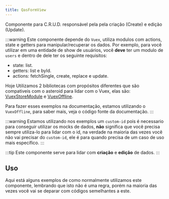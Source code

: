 ```yaml
---
title: QasFormView
---
```


Componente para C.R.U.D. responsável pela pela criação (Create) e edição (Update).

<doc-api file="form-view/QasFormView" name="QasFormView" />

:::warning
Este componente depende do `Vuex`, utiliza modulos com actions, state e getters para manipular/recuperar os dados. Por exemplo, para você utilizar em uma entidade de show de usuários, você **deve** ter um modulo de `users` e dentro de dele ter os seguinte requisitos:
- state: list.
- getters: list e byId.
- actions: fetchSingle, create, replace e update.

Hoje Utilizamos 2 bibliotecas com propósitos diferentes que são compativeis com o asteroid para lidar com o Vuex, elas são:
[VuexStoreModule](https://github.com/bildvitta/vuex-store-module) e [VuexOffline](https://github.com/bildvitta/vuex-offline).

Para fazer esses exemplos na documentação, estamos utilizando o `VuexOffline`, para saber mais, veja o código fonte da documentação.
:::

:::warning
Estamos utilizando nos exemplos um `custom-id` pois é necessario para conseguir utilizar os mocks de dados, **não** significa que você precisa sempre utiliza-lo para lidar com o id, na verdade na maioria das vezes você não vai precisar do `custom-id`, ele é para quando precisa de um caso de uso mais específico.
:::

:::tip
Este componente serve para lidar com **criação** e **edição** de dados.
:::

## Uso
<doc-example file="QasFormView/Basic" title="Básico" />

Aqui está alguns exemplos de como normalmente utilizamos este componente, lembrando que isto não é uma regra, porém na maioria das vezes você vai se deparar com códigos semelhantes a este.

<doc-example file="QasFormView/Create" title="Modo de criação (create)" />

<doc-example file="QasFormView/Edit" title="Modo de edição (replace)" />

